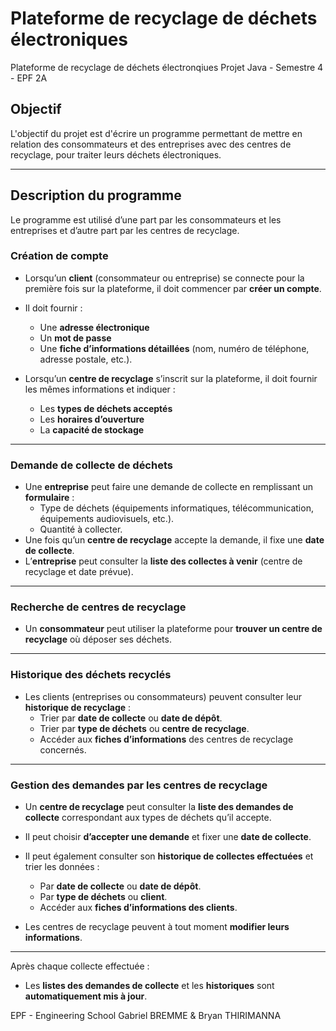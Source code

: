 
# Plateforme de recyclage de déchets électroniques
Plateforme de recyclage de déchets électronqiues
Projet Java - Semestre 4 - EPF 2A

## Objectif

L'objectif du projet est d'écrire un programme permettant de mettre en relation des consommateurs et des entreprises avec des centres de recyclage, pour traiter leurs déchets électroniques.

---

## Description du programme

Le programme est utilisé d’une part par les consommateurs et les entreprises et d’autre part par les centres de recyclage.

### Création de compte

- Lorsqu’un **client** (consommateur ou entreprise) se connecte pour la première fois sur la plateforme, il doit commencer par **créer un compte**.  
- Il doit fournir :
  - Une **adresse électronique**  
  - Un **mot de passe**  
  - Une **fiche d’informations détaillées** (nom, numéro de téléphone, adresse postale, etc.).  

- Lorsqu’un **centre de recyclage** s’inscrit sur la plateforme, il doit fournir les mêmes informations et indiquer :
  - Les **types de déchets acceptés**  
  - Les **horaires d’ouverture**  
  - La **capacité de stockage**  

---

### Demande de collecte de déchets

- Une **entreprise** peut faire une demande de collecte en remplissant un **formulaire** :  
  - Type de déchets (équipements informatiques, télécommunication, équipements audiovisuels, etc.).  
  - Quantité à collecter.  
- Une fois qu’un **centre de recyclage** accepte la demande, il fixe une **date de collecte**.  
- L’**entreprise** peut consulter la **liste des collectes à venir** (centre de recyclage et date prévue).  

---

### Recherche de centres de recyclage

- Un **consommateur** peut utiliser la plateforme pour **trouver un centre de recyclage** où déposer ses déchets.

---

### Historique des déchets recyclés

- Les clients (entreprises ou consommateurs) peuvent consulter leur **historique de recyclage** :  
  - Trier par **date de collecte** ou **date de dépôt**.  
  - Trier par **type de déchets** ou **centre de recyclage**.  
  - Accéder aux **fiches d’informations** des centres de recyclage concernés.  

---

### Gestion des demandes par les centres de recyclage

- Un **centre de recyclage** peut consulter la **liste des demandes de collecte** correspondant aux types de déchets qu’il accepte.  
- Il peut choisir **d’accepter une demande** et fixer une **date de collecte**.  
- Il peut également consulter son **historique de collectes effectuées** et trier les données :  
  - Par **date de collecte** ou **date de dépôt**.  
  - Par **type de déchets** ou **client**.  
  - Accéder aux **fiches d’informations des clients**.  

- Les centres de recyclage peuvent à tout moment **modifier leurs informations**.  

---


Après chaque collecte effectuée :  
- Les **listes des demandes de collecte** et les **historiques** sont **automatiquement mis à jour**.  

EPF - Engineering School
Gabriel BREMME & Bryan THIRIMANNA

